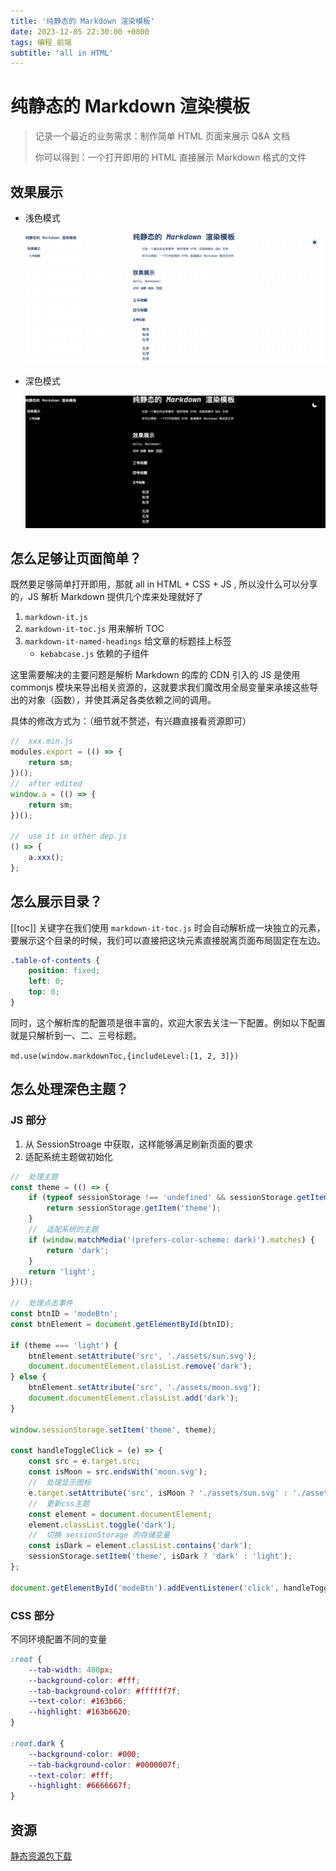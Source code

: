```yaml
---
title: '纯静态的 Markdown 渲染模板'
date: 2023-12-05 22:30:00 +0800
tags: 编程 前端
subtitle: 'all in HTML'
---
```


# 纯静态的 Markdown 渲染模板

> 记录一个最近的业务需求：制作简单 HTML 页面来展示 Q&A 文档
>
> 你可以得到：一个打开即用的 HTML 直接展示 Markdown 格式的文件

## 效果展示

- 浅色模式

  ![浅色模式](../../assets/mdHTML/image-20231205215359964.png)

- 深色模式

  ![深色模式](../../assets/mdHTML/image-20231205215450066.png)

## 怎么足够让页面简单？

既然要足够简单打开即用，那就 all in HTML + CSS + JS , 所以没什么可以分享的，JS 解析 Markdown 提供几个库来处理就好了

1. `markdown-it.js`
2. `markdown-it-toc.js` 用来解析 TOC
3. `markdown-it-named-headings` 给文章的标题挂上标签
   - `kebabcase.js` 依赖的子组件

这里需要解决的主要问题是解析 Markdown 的库的 CDN 引入的 JS 是使用 commonjs 模块来导出相关资源的，这就要求我们魔改用全局变量来承接这些导出的对象（函数），并使其满足各类依赖之间的调用。

具体的修改方式为：（细节就不赘述，有兴趣直接看资源即可）

```js
//	xxx.min.js
modules.export = (() => {
	return sm;
})();
//	after edited
window.a = (() => {
	return sm;
})();

//	use it in other dep.js
() => {
	a.xxx();
};
```

## 怎么展示目录？

\[\[toc\]\] 关键字在我们使用 `markdown-it-toc.js` 时会自动解析成一块独立的元素，要展示这个目录的时候，我们可以直接把这块元素直接脱离页面布局固定在左边。

```css
.table-of-contents {
	position: fixed;
	left: 0;
	top: 0;
}
```

同时，这个解析库的配置项是很丰富的，欢迎大家去关注一下配置。例如以下配置就是只解析到一、二、三号标题。

`md.use(window.markdownToc,{includeLevel:[1, 2, 3]})`

## 怎么处理深色主题？

### JS 部分

1. 从 SessionStroage 中获取，这样能够满足刷新页面的要求
2. 适配系统主题做初始化

```js
//	处理主题
const theme = (() => {
	if (typeof sessionStorage !== 'undefined' && sessionStorage.getItem('theme')) {
		return sessionStorage.getItem('theme');
	}
	//	适配系统的主题
	if (window.matchMedia('(prefers-color-scheme: dark)').matches) {
		return 'dark';
	}
	return 'light';
})();

//	处理点击事件
const btnID = 'modeBtn';
const btnElement = document.getElementById(btnID);

if (theme === 'light') {
	btnElement.setAttribute('src', './assets/sun.svg');
	document.documentElement.classList.remove('dark');
} else {
	btnElement.setAttribute('src', './assets/moon.svg');
	document.documentElement.classList.add('dark');
}

window.sessionStorage.setItem('theme', theme);

const handleToggleClick = (e) => {
	const src = e.target.src;
	const isMoon = src.endsWith('moon.svg');
	//	处理显示图标
	e.target.setAttribute('src', isMoon ? './assets/sun.svg' : './assets/moon.svg');
	//	更新css主题
	const element = document.documentElement;
	element.classList.toggle('dark');
	//	切换 sessionStorage 的存储变量
	const isDark = element.classList.contains('dark');
	sessionStorage.setItem('theme', isDark ? 'dark' : 'light');
};

document.getElementById('modeBtn').addEventListener('click', handleToggleClick);
```

### CSS 部分

不同环境配置不同的变量

```css
:root {
	--tab-width: 480px;
	--background-color: #fff;
	--tab-background-color: #ffffff7f;
	--text-color: #163b66;
	--highlight: #163b6620;
}

:root.dark {
	--background-color: #000;
	--tab-background-color: #0000007f;
	--text-color: #fff;
	--highlight: #6666667f;
}
```

## 资源

[静态资源包下载](https://github.com/hamburgerdog/hamburgerdog.github.io/blob/astro/resource/md-html.zip)

